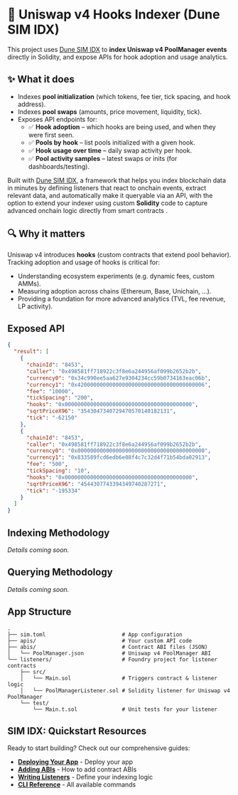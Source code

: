 # 🦄 Uniswap v4 Hooks Indexer (Dune SIM IDX)

This project uses [Dune SIM IDX](https://docs.sim.dune.com/idx) to **index Uniswap v4 PoolManager events** directly in Solidity, 
and expose APIs for hook adoption and usage analytics.

## ✨ What it does
- Indexes **pool initialization** (which tokens, fee tier, tick spacing, and hook address).
- Indexes **pool swaps** (amounts, price movement, liquidity, tick).
- Exposes API endpoints for:
  - ✅ **Hook adoption** – which hooks are being used, and when they were first seen.
  - ✅ **Pools by hook** – list pools initialized with a given hook.
  - ✅ **Hook usage over time** – daily swap activity per hook.
  - ✅ **Pool activity samples** – latest swaps or inits (for dashboards/testing).

Built with [Dune SIM IDX](https://docs.sim.dune.com/idx), a framework that helps you index blockchain data in minutes by defining listeners that react to onchain events, extract relevant data, and automatically make it queryable via an API, with the option to extend your indexer using custom **Solidity** code to capture advanced onchain logic directly from smart contracts .

## 🔍 Why it matters
Uniswap v4 introduces **hooks** (custom contracts that extend pool behavior).  
Tracking adoption and usage of hooks is critical for:
- Understanding ecosystem experiments (e.g. dynamic fees, custom AMMs).
- Measuring adoption across chains (Ethereum, Base, Unichain, …).
- Providing a foundation for more advanced analytics (TVL, fee revenue, LP activity).


## Exposed API

```json
{
  "result": [
    {
      "chainId": "8453",
      "caller": "0x498581ff718922c3f8e6a244956af099b2652b2b",
      "currency0": "0x34c990ee5aa627e9304234cc59b0734163eac06b",
      "currency1": "0x4200000000000000000000000000000000000006",
      "fee": "10000",
      "tickSpacing": "200",
      "hooks": "0x0000000000000000000000000000000000000000",
      "sqrtPriceX96": "3543047340729470570140182131",
      "tick": "-62150"
    },
    {
      "chainId": "8453",
      "caller": "0x498581ff718922c3f8e6a244956af099b2652b2b",
      "currency0": "0x0000000000000000000000000000000000000000",
      "currency1": "0x833589fcd6edb6e08f4c7c32d4f71b54bda02913",
      "fee": "500",
      "tickSpacing": "10",
      "hooks": "0x0000000000000000000000000000000000000000",
      "sqrtPriceX96": "4544307743394349740287271",
      "tick": "-195334"
    }
  ]
}
```

## Indexing Methodology

_Details coming soon._

## Querying Methodology

_Details coming soon._

## App Structure

```text
.
├── sim.toml                        # App configuration
├── apis/                           # Your custom API code
├── abis/                           # Contract ABI files (JSON)
│   └── PoolManager.json            # Uniswap v4 PoolManager ABI
└── listeners/                      # Foundry project for listener contracts
    ├── src/
    │   └── Main.sol                # Triggers contract & listener logic
    │   └── PoolManagerListener.sol # Solidity listener for Uniswap v4 PoolManager
    └── test/
        └── Main.t.sol              # Unit tests for your listener
```

## SIM IDX: Quickstart Resources

Ready to start building? Check out our comprehensive guides:

- **[Deploying Your App](https://docs.sim.dune.com/idx/deployment)** - Deploy your app
- **[Adding ABIs](https://docs.sim.dune.com/idx/cli#sim-abi)** - How to add contract ABIs
- **[Writing Listeners](https://docs.sim.dune.com/idx/listener)** - Define your indexing logic
- **[CLI Reference](https://docs.sim.dune.com/idx/cli)** - All available commands
